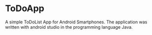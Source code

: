 # ToDoApp
A simple ToDoList App for Android Smartphones. The application was written with android studio in the programming language Java.

